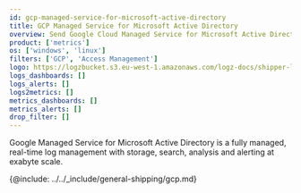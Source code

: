 ```yaml
---
id: gcp-managed-service-for-microsoft-active-directory
title: GCP Managed Service for Microsoft Active Directory
overview: Send Google Cloud Managed Service for Microsoft Active Directory metrics to your Logz.io account.
product: ['metrics']
os: ['windows', 'linux']
filters: ['GCP', 'Access Management']
logo: https://logzbucket.s3.eu-west-1.amazonaws.com/logz-docs/shipper-logos/gcpiam.png
logs_dashboards: []
logs_alerts: []
logs2metrics: []
metrics_dashboards: []
metrics_alerts: []
drop_filter: []
---
```



Google Managed Service for Microsoft Active Directory is a fully managed, real-time log management with storage, search, analysis and alerting at exabyte scale. 


{@include: ../../_include/general-shipping/gcp.md}  
